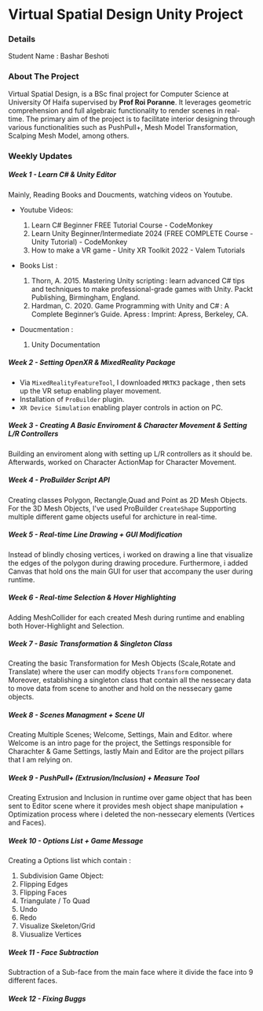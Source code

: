 # Virtual Spatial Design Unity Project

### Details
Student Name : Bashar Beshoti



### About The Project
Virtual Spatial Design, is a BSc final project for Computer Science at University Of Haifa supervised by **Prof Roi Poranne**. It leverages geometric comprehension and full algebraic functionality to render scenes in real-time. The primary aim of the project is to facilitate interior designing through various functionalities such as PushPull+, Mesh Model Transformation, Scalping Mesh Model, among others.


### Weekly Updates
##### Week 1 - Learn C# & Unity Editor
Mainly, Reading Books and Doucments, watching videos on Youtube. 

- Youtube Videos:
    1. Learn C# Beginner FREE Tutorial Course - CodeMonkey
    2. Learn Unity Beginner/Intermediate 2024 (FREE COMPLETE Course - Unity Tutorial) - CodeMonkey
    3. How to make a VR game - Unity XR Toolkit 2022 - Valem Tutorials

- Books List : 
    1. Thorn, A. 2015. Mastering Unity scripting : learn advanced C# tips and techniques to make professional-grade games with Unity. Packt Publishing, Birmingham, England.
    2. Hardman, C. 2020. Game Programming with Unity and C# : A Complete Beginner’s Guide. Apress : Imprint: Apress, Berkeley, CA.

- Doucmentation : 
    1. Unity Documentation



##### Week 2 - Setting OpenXR & MixedReality Package

- Via `MixedRealityFeatureTool`, I downloaded `MRTK3` package , then sets up the VR setup enabling player movement.
- Installation of `ProBuilder` plugin. 
- `XR Device Simulation` enabling player controls in action on PC.



##### Week 3 - Creating A Basic Enviroment & Character Movement & Setting L/R Controllers
Building an enviroment along with setting up L/R controllers as it should be. Afterwards, worked on Character ActionMap for Character Movement.


##### Week 4 - ProBuilder Script API 
Creating classes Polygon, Rectangle,Quad and Point as 2D Mesh Objects. For the 3D Mesh Objects, I've used ProBuilder `CreateShape` Supporting multiple different game objects useful for archicture in real-time.



##### Week 5 - Real-time Line Drawing + GUI Modification
Instead of blindly chosing vertices, i worked on drawing a line that visualize the edges of the polygon during drawing procedure. Furthermore, i added Canvas that hold ons the main GUI for user that accompany the user during runtime.




##### Week 6 - Real-time Selection & Hover Highlighting
Adding MeshCollider for each created Mesh during runtime and enabling both Hover-Highlight and Selection.



##### Week 7 - Basic Transformation & Singleton Class
Creating the basic Transformation for Mesh Objects (Scale,Rotate and Translate) where the user can modify objects `Transform` componenet. Moreover, establishing a singleton class that contain all the nessecary data to move data from scene to another and hold on the nessecary game objects.




##### Week 8 - Scenes Managment + Scene UI
Creating Multiple Scenes; Welcome, Settings, Main and Editor. where Welcome is an intro page for the project, the Settings responsible for Charachter & Game Settings, lastly Main and Editor are the project pillars that I am relying on. 



##### Week 9 - PushPull+ (Extrusion/Inclusion) + Measure Tool
Creating Extrusion and Inclusion in runtime over game object that has been sent to Editor scene where it provides mesh object shape manipulation + Optimization process where i deleted the non-nessecary elements (Vertices and Faces).



##### Week 10 - Options List + Game Message
Creating a Options list which contain :
1. Subdivision Game Object: 
2. Flipping Edges
3. Flipping Faces
4. Triangulate / To Quad
5. Undo
6. Redo
7. Visualize Skeleton/Grid
8. Viusualize Vertices


##### Week 11 - Face Subtraction 
Subtraction of a Sub-face from the main face where it divide the face into 9 different faces. 


##### Week 12 - Fixing Buggs











